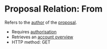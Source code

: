 # Proposal Relation: From
Refers to the [author](../../../resource/account/overview/README.md) 
of the [proposal](../../../resource/proposals/overview/README.md).

- Requires [authorisation](../../../security/Authorisation.md)
- Retrieves an [account overview](../../../resource/account/overview/README.md)
- HTTP method: GET
